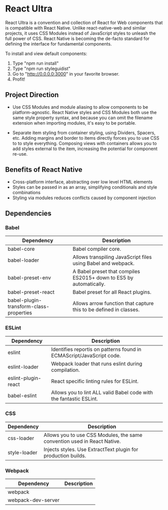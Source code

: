 # React Ultra

React Ultra is a convention and collection of React for Web components that is compatible with React Native. Unlike react-native-web and similar projects, it uses CSS Modules instead of JavaScript styles to unleash the full power of CSS. React Native is becoming the de-facto standard for defining the interface for fundamental components.

To install and view default components:

1. Type "npm run install"
2. Type "npm run styleguidist"
3. Go to "http://0.0.0.0:3000" in your favorite browser.
4. Profit!

## Project Direction

* Use CSS Modules and module aliasing to allow components to be platform-agnostic. React Native styles and CSS Modules both use the same style property syntax, and because you can omit the filename extension when importing modules, it's easy to be portable.

* Separate item styling from container styling, using Dividers, Spacers, etc. Adding margins and border to items directly forces you to use CSS to to style everything. Composing views with containers allows you to add styles external to the item, increasing the potential for component re-use.

## Benefits of React Native

* Cross-platform interface, abstracting over low level HTML elements
* Styles can be passed in as an array, simplifying conditionals and style combinations
* Styling via modules reduces conflicts caused by component injection

## Dependencies

### Babel

| Dependency | Description |
| ------------- | ------------- |
| babel-core | Babel compiler core. |
| babel-loader | Allows transpiling JavaScript files using Babel and webpack. |
| babel-preset-env | A Babel preset that compiles ES2015+ down to ES5 by automatically. |
| babel-preset-react | Babel preset for all React plugins. |
| babel-plugin-transform-class-properties | Allows arrow function that capture this to be defined in classes. |

### ESLint

| Dependency | Description |
| ------------- | ------------- |
| eslint | Identifies reportis on patterns found in ECMAScript/JavaScript code. |
| eslint-loader | Webpack loader that runs eslint during compilation. |
| eslint-plugin-react | React specific linting rules for ESLint. |
| babel-eslint | Allows you to lint ALL valid Babel code with the fantastic ESLint. |

### CSS

| Dependency | Description |
| ------------- | ------------- |
| css-loader | Allows you to use CSS Modules, the same convention used in React Native. |
| style-loader | Injects styles. Use ExtractText plugin for production builds. |

### Webpack

| Dependency | Description |
| ------------- | ------------- |
| webpack | |
| webpack-dev-server | |
